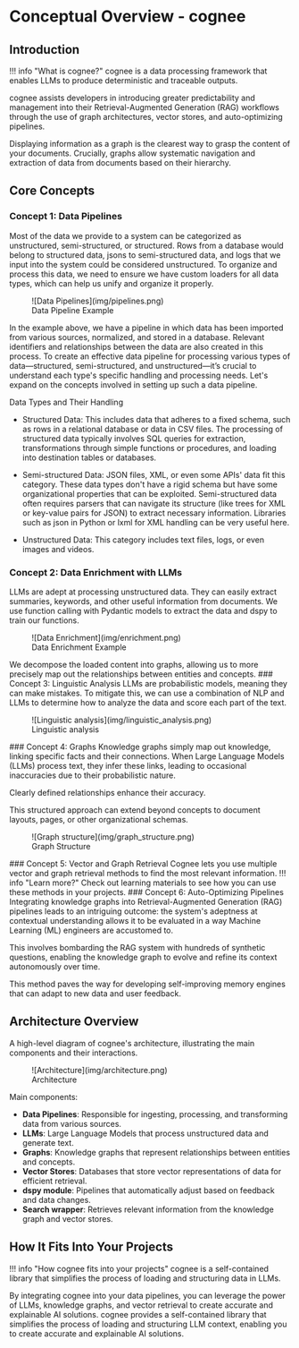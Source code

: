 #  Conceptual Overview - cognee

## Introduction

!!! info "What is cognee?"
    cognee is a data processing framework that enables LLMs to produce deterministic and traceable outputs.


cognee assists developers in introducing greater predictability and management into their Retrieval-Augmented Generation (RAG) workflows through the use of graph architectures, vector stores, and auto-optimizing pipelines.

Displaying information as a graph is the clearest way to grasp the content of your documents. Crucially, graphs allow systematic navigation and extraction of data from documents based on their hierarchy.
## Core Concepts


### Concept 1: Data Pipelines
Most of the data we provide to a system can be categorized as unstructured, semi-structured, or structured. Rows from a database would belong to structured data, jsons to semi-structured data, and logs that we input into the system could be considered unstructured.
To organize and process this data, we need to ensure we have custom loaders for all data types, which can help us unify and organize it properly.
<figure markdown>
![Data Pipelines](img/pipelines.png)
<figcaption>Data Pipeline Example</figcaption>
</figure>

In the example above, we have a pipeline in which data has been imported from various sources, normalized, and stored in a database. Relevant identifiers and relationships between the data are also created in this process.
To create an effective data pipeline for processing various types of data—structured, semi-structured, and unstructured—it’s crucial to understand each type's specific handling and processing needs. Let's expand on the concepts involved in setting up such a data pipeline.

Data Types and Their Handling
- Structured Data: This includes data that adheres to a fixed schema, such as rows in a relational database or data in CSV files. The processing of structured data typically involves SQL queries for extraction, transformations through simple functions or procedures, and loading into destination tables or databases.

- Semi-structured Data: JSON files, XML, or even some APIs' data fit this category. These data types don't have a rigid schema but have some organizational properties that can be exploited. Semi-structured data often requires parsers that can navigate its structure (like trees for XML or key-value pairs for JSON) to extract necessary information. Libraries such as json in Python or lxml for XML handling can be very useful here.

- Unstructured Data: This category includes text files, logs, or even images and videos. 


### Concept 2: Data Enrichment with LLMs
LLMs are adept at processing unstructured data. They can easily extract summaries, keywords, and other useful information from documents. We use function calling with Pydantic models to extract the data and dspy to train our functions.
<figure markdown>
![Data Enrichment](img/enrichment.png)
<figcaption>Data Enrichment Example</figcaption>
</figure>
We decompose the loaded content into graphs, allowing us to more precisely map out the relationships between entities and concepts.
### Concept 3: Linguistic Analysis
LLMs are probabilistic models, meaning they can make mistakes. 
To mitigate this, we can use a combination of NLP and LLMs to determine how to analyze the data and score each part of the text. 

<figure markdown>
![Linguistic analysis](img/linguistic_analysis.png)
<figcaption>Linguistic analysis</figcaption>
</figure>
### Concept 4: Graphs
Knowledge graphs simply map out knowledge, linking specific facts and their connections. 
When Large Language Models (LLMs) process text, they infer these links, leading to occasional inaccuracies due to their probabilistic nature. 

Clearly defined relationships enhance their accuracy.  

This structured approach can extend beyond concepts to document layouts, pages, or other organizational schemas.
<figure markdown>
![Graph structure](img/graph_structure.png)
<figcaption>Graph Structure</figcaption>
</figure>
### Concept 5: Vector and Graph Retrieval 
Cognee lets you use multiple vector and graph retrieval methods to find the most relevant information.
!!! info "Learn more?"
    Check out learning materials to see how you can use these methods in your projects.
### Concept 6: Auto-Optimizing Pipelines
Integrating knowledge graphs into Retrieval-Augmented Generation (RAG) pipelines leads to an intriguing outcome: the system's adeptness at contextual understanding allows it to be evaluated in a way Machine Learning (ML) engineers are accustomed to. 

This involves bombarding the RAG system with hundreds of synthetic questions, enabling the knowledge graph to evolve and refine its context autonomously over time. 

This method paves the way for developing self-improving memory engines that can adapt to new data and user feedback.

## Architecture Overview
A high-level diagram of cognee's architecture, illustrating the main components and their interactions.

<figure markdown>
![Architecture](img/architecture.png)
<figcaption>Architecture</figcaption>
</figure>

Main components:

- **Data Pipelines**: Responsible for ingesting, processing, and transforming data from various sources.
- **LLMs**: Large Language Models that process unstructured data and generate text.
- **Graphs**: Knowledge graphs that represent relationships between entities and concepts.
- **Vector Stores**: Databases that store vector representations of data for efficient retrieval.
- **dspy module**: Pipelines that automatically adjust based on feedback and data changes.
- **Search wrapper**: Retrieves relevant information from the knowledge graph and vector stores.

## How It Fits Into Your Projects

!!! info "How cognee fits into your projects"
    cognee is a self-contained library that simplifies the process of loading and structuring data in LLMs.

By integrating cognee into your data pipelines, you can leverage the power of LLMs, knowledge graphs, and vector retrieval to create accurate and explainable AI solutions.
cognee provides a self-contained library that simplifies the process of loading and structuring LLM context, enabling you to create accurate and explainable AI solutions.
